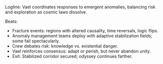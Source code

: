 ﻿---
series: 5
novella: 3
file: S5N3_CH03
type: chapter
pov: Vael
setting: Multispecies command â€“ anomaly management
word_target_min: 1201
word_target_max: 2299
status: outline
---
Logline: Vael coordinates responses to emergent anomalies, balancing risk and exploration as cosmic laws dissolve.

Beats:
- Fracture events: regions with altered causality, time reversals, logic flips.
- Anomaly management teams deploy with adaptive stabilization fields; some fail spectacularly.
- Crew debates risk: knowledge vs. existential danger.
- Vael reinforces consensus: adapt or perish, but never abandon unity.
- Exit: Stabilized corridor secured; odyssey continues farther.